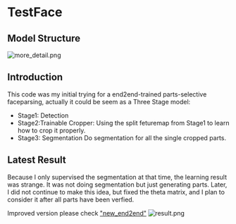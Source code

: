 # TestFace

## Model Structure

![more_detail.png](https://i.loli.net/2019/12/16/szEXB7QebOyScP3.png)

## Introduction 

This code was my initial trying for a end2end-trained parts-selective faceparsing, actually it could be seem as a Three Stage model:

- Stage1: Detection 
- Stage2:Trainable Cropper: 
Using the split feturemap from Stage1 to learn how to crop it properly.
- Stage3: Segmentation
Do segmentation for all the single cropped parts.

## Latest Result
Because I only supervised the segmentation at that time, the learning result was strange. It was not doing segmentation but just generating parts. Later, I did not continue to make this idea, but fixed the theta matrix, and I plan to consider it after all parts have been verfied.

Improved version please check ["new_end2end"](https://github.com/aod321/new_end2end)
![result.png](https://i.loli.net/2019/12/16/5xqsoRhbZa2r3dF.png)


